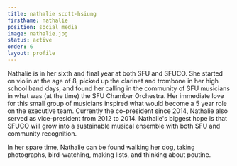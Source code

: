 ```yaml
---
title: nathalie scott-hsiung
firstName: nathalie
position: social media
image: nathalie.jpg
status: active
order: 6
layout: profile
---
```

Nathalie is in her sixth and final year at both SFU and SFUCO. She started on violin at the age of 8, picked up the clarinet and trombone in her high school band days, and found her calling in the community of SFU musicians in what was (at the time) the SFU Chamber Orchestra. Her immediate love for this small group of musicians inspired what would become a 5 year role on the executive team. Currently the co-president since 2014, Nathalie also served as vice-president from 2012 to 2014. Nathalie's biggest hope is that SFUCO will grow into a sustainable musical ensemble with both SFU and community recognition.

In her spare time, Nathalie can be found walking her dog, taking photographs, bird-watching, making lists, and thinking about poutine.
